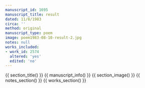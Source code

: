 ```yaml
---
manuscript_id: 1695
manuscript_title: result
dated: 11/8/1983
circa: ''
method: original
manuscript_type: poem
image: poem1983-08-10-result-2.jpg
notes: null
works_included:
- work_id: 2574
  altered: 'yes'
  edited: 'no'
---
```


{{ section_title() }}
{{ manuscript_info() }}
{{ section_image() }}
{{ notes_section() }}
{{ works_section() }}
